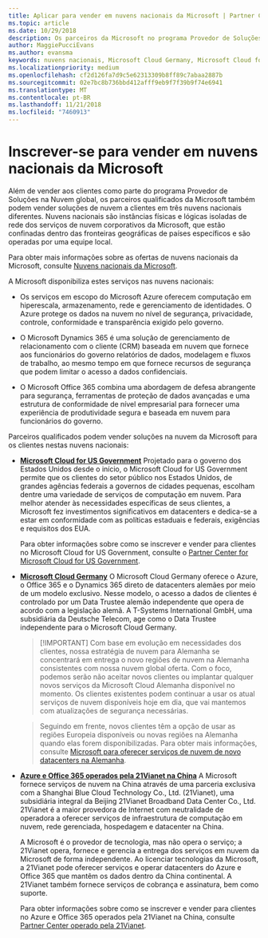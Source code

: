 ```yaml
---
title: Aplicar para vender em nuvens nacionais da Microsoft | Partner Center
ms.topic: article
ms.date: 10/29/2018
description: Os parceiros da Microsoft no programa Provedor de Soluções na Nuvem podem vender aos clientes inscritos em nuvens nacionais com suporte.
author: MaggiePucciEvans
ms.author: evansma
keywords: nuvens nacionais, Microsoft Cloud Germany, Microsoft Cloud for US Government, 21Vianet, Microsoft Cloud China
ms.localizationpriority: medium
ms.openlocfilehash: cf2d126fa7d9c5e62313309b8ff89c7abaa2887b
ms.sourcegitcommit: 02e7bc8b736bbd412afff9eb9f7f39b9f74e6941
ms.translationtype: MT
ms.contentlocale: pt-BR
ms.lasthandoff: 11/21/2018
ms.locfileid: "7460913"
---
```

# <a name="apply-to-sell-in-microsoft-national-clouds"></a>Inscrever-se para vender em nuvens nacionais da Microsoft

Além de vender aos clientes como parte do programa Provedor de Soluções na Nuvem global, os parceiros qualificados da Microsoft também podem vender soluções de nuvem a clientes em três nuvens nacionais diferentes. Nuvens nacionais são instâncias físicas e lógicas isoladas de rede dos serviços de nuvem corporativos da Microsoft, que estão confinadas dentro das fronteiras geográficas de países específicos e são operadas por uma equipe local. 

Para obter mais informações sobre as ofertas de nuvens nacionais da Microsoft, consulte [Nuvens nacionais da Microsoft](https://www.microsoft.com/trustcenter/cloudservices/nationalcloud).

A Microsoft disponibiliza estes serviços nas nuvens nacionais:

-   Os serviços em escopo do Microsoft Azure oferecem computação em hiperescala, armazenamento, rede e gerenciamento de identidades. O Azure protege os dados na nuvem no nível de segurança, privacidade, controle, conformidade e transparência exigido pelo governo.

-   O Microsoft Dynamics 365 é uma solução de gerenciamento de relacionamento com o cliente (CRM) baseada em nuvem que fornece aos funcionários do governo relatórios de dados, modelagem e fluxos de trabalho, ao mesmo tempo em que fornece recursos de segurança que podem limitar o acesso a dados confidenciais.

-   O Microsoft Office 365 combina uma abordagem de defesa abrangente para segurança, ferramentas de proteção de dados avançadas e uma estrutura de conformidade de nível empresarial para fornecer uma experiência de produtividade segura e baseada em nuvem para funcionários do governo.

Parceiros qualificados podem vender soluções na nuvem da Microsoft para os clientes nestas nuvens nacionais:

-   [**Microsoft Cloud for US Government**](https://www.microsoft.com/trustcenter/cloudservices/nationalcloud#Microsoft_Cloud_for_US) Projetado para o governo dos Estados Unidos desde o início, o Microsoft Cloud for US Government permite que os clientes do setor público nos Estados Unidos, de grandes agências federais a governos de cidades pequenas, escolham dentre uma variedade de serviços de computação em nuvem. Para melhor atender às necessidades específicas de seus clientes, a Microsoft fez investimentos significativos em datacenters e dedica-se a estar em conformidade com as políticas estaduais e federais, exigências e requisitos dos EUA. 

    Para obter informações sobre como se inscrever e vender para clientes no Microsoft Cloud for US Government, consulte o [Partner Center for Microsoft Cloud for US Government](partner-center-for-microsoft-us-govt-cloud.md).

-   [**Microsoft Cloud Germany**](https://www.microsoft.com/trustcenter/cloudservices/nationalcloud#Microsoft_Cloud_Germany) O Microsoft Cloud Germany oferece o Azure, o Office 365 e o Dynamics 365 direto de datacenters alemães por meio de um modelo exclusivo. Nesse modelo, o acesso a dados de clientes é controlado por um Data Trustee alemão independente que opera de acordo com a legislação alemã. A T-Systems International GmbH, uma subsidiária da Deutsche Telecom, age como o Data Trustee independente para o Microsoft Cloud Germany. 

    >[!IMPORTANT] Com base em evolução em necessidades dos clientes, nossa estratégia de nuvem para Alemanha se concentrará em entrega o novo regiões de nuvem na Alemanha consistentes com nossa nuvem global oferta. Com o foco, podemos serão não aceitar novos clientes ou implantar qualquer novos serviços da Microsoft Cloud Alemanha disponível no momento. Os clientes existentes podem continuar a usar os atual serviços de nuvem disponíveis hoje em dia, que vai mantemos com atualizações de segurança necessárias.

    >Seguindo em frente, novos clientes têm a opção de usar as regiões Europeia disponíveis ou novas regiões na Alemanha quando elas forem disponibilizadas. Para obter mais informações, consulte [Microsoft para oferecer serviços de nuvem de novo datacenters na Alemanha](https://news.microsoft.com/europe/2018/08/31/microsoft-to-deliver-cloud-services-from-new-datacentres-in-germany-in-2019-to-meet-evolving-customer-needs/).

    
-   [**Azure e Office 365 operados pela 21Vianet na China**](https://www.microsoft.com/trustcenter/cloudservices/nationalcloud#Microsoft_Cloud_for_China) A Microsoft fornece serviços de nuvem na China através de uma parceria exclusiva com a Shanghai Blue Cloud Technology Co., Ltd. (21Vianet), uma subsidiária integral da Beijing 21Vianet Broadband Data Center Co., Ltd. 21Vianet é a maior provedora de Internet com neutralidade de operadora a oferecer serviços de infraestrutura de computação em nuvem, rede gerenciada, hospedagem e datacenter na China. 

    A Microsoft é o provedor de tecnologia, mas não opera o serviço; a 21Vianet opera, fornece e gerencia a entrega dos serviços em nuvem da Microsoft de forma independente. Ao licenciar tecnologias da Microsoft, a 21Vianet pode oferecer serviços e operar datacenters do Azure e Office 365 que mantêm os dados dentro da China continental. A 21Vianet também fornece serviços de cobrança e assinatura, bem como suporte.

    Para obter informações sobre como se inscrever e vender para clientes no Azure e Office 365 operados pela 21Vianet na China, consulte [Partner Center operado pela 21Vianet](https://msdn.microsoft.com/partner-china/index). 
